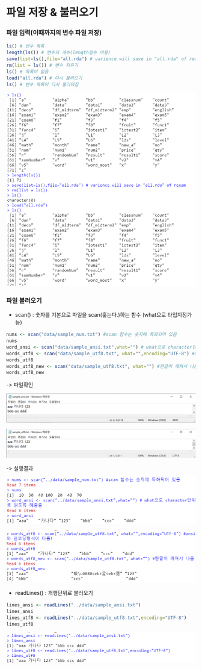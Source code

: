 # 파일 저장 & 불러오기



### 파일 입력(이때까지의 변수 파일 저장)

```r
ls() # 변수 목록
length(ls()) # 변수의 개수(length함수 이용)
save(list=ls(),file="all.rda") # varience will save in "all.rda" of rexam
rm(list = ls()) # 변수 지우기
ls() # 목록이 없음
load("all.rda") # 다시 불러오기
ls() # 변수 목록이 다시 불러와짐
```

![image-20210820131749064](md-images/image-20210820131749064-16294337621561.png)



### 파일 불러오기

- scan() : 숫자를 기본으로 파일을 scan(훑는다.)하는 함수 (what으로 타입지정가능)

```r
nums <- scan("data/sample_num.txt") #scan 함수는 숫자에 특화되어 있음
nums
word_ansi <- scan("data/sample_ansi.txt",what="") # what으로 character단위로 읽도록 해줌
words_utf8 <- scan("data/sample_utf8.txt", what="",encoding="UTF-8") #ansi와 인코딩형식이 다름! 
words_utf8
words_utf8_new <- scan("data/sample_utf8.txt", what="") #한글이 깨져서 나옴
words_utf8_new
```

-> 파일확인

![image-20210820132419485](md-images/image-20210820132419485.png)

![image-20210820132348480](md-images/image-20210820132348480.png)

-> 실행결과

![image-20210820131940585](md-images/image-20210820131940585.png)

![image-20210820132055513](md-images/image-20210820132055513.png)



- readLines() : 개행단위로 불러오기

```r
lines_ansi <- readLines("../data/sample_ansi.txt")
lines_ansi
lines_utf8 <- readLines("../data/sample_utf8.txt",encoding="UTF-8")
lines_utf8
```

![image-20210820132254210](md-images/image-20210820132254210.png)




